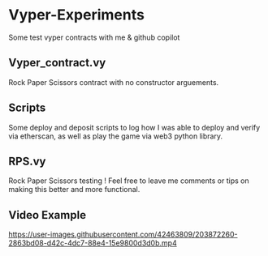 # Vyper-Experiments
Some test vyper contracts with me &amp; github copilot


## Vyper_contract.vy

Rock Paper Scissors contract with no constructor arguements.

## Scripts

Some deploy and deposit scripts to log how I was able to deploy and verify via etherscan, as well as play the game via web3 python library.


## RPS.vy
Rock Paper Scissors testing ! Feel free to leave me comments or tips on making this better and more functional. 

## Video Example

https://user-images.githubusercontent.com/42463809/203872260-2863bd08-d42c-4dc7-88e4-15e9800d3d0b.mp4

